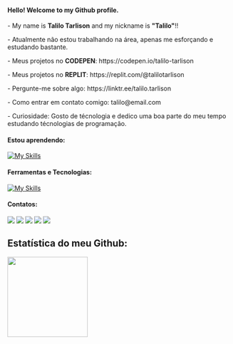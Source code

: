 #### Hello! Welcome to my Github profile.

<div align="left"> 
    <p>- My name is <b>Talilo Tarlison</b> and my nickname is <b>"Talilo"</b>!!</p> 
    <p>- Atualmente não estou trabalhando na área, apenas me esforçando e estudando bastante.</p> 
    <p>- Meus projetos no <b>CODEPEN</b>: https://codepen.io/talilo-tarlison</p>
    <p>- Meus projetos no <b>REPLIT</b>: https://replit.com/@talilotarlison</p>
    <p>- Pergunte-me sobre algo: https://linktr.ee/talilo.tarlison</p> 
    <p>- Como entrar em contato comigo: talilo@email.com</p> 
    <p>- Curiosidade: Gosto de técnologia e dedico uma boa parte do meu tempo estudando técnologias de programação.</p> 
</div>

#### Estou aprendendo:
[![My Skills](https://skillicons.dev/icons?i=html,css,js,php,bootstrap,jquery,react,nodejs,python)](https://skillicons.dev)

#### Ferramentas e Tecnologias:
[![My Skills](https://skillicons.dev/icons?i=github,linux,git,codepen,discord,figma,netlify,replit)](https://skillicons.dev)

#### Contatos:

<div>
    <a href="https://www.youtube.com/seu-canal-youtube-aqui" target="_blank"><img src="https://img.shields.io/badge/YouTube-FF0000?style=for-the-badge&logo=youtube&logoColor=white" target="_blank"></a>
    <a href="https://instagram.com/seu-usuário-instagram-aqui" target="_blank"><img src="https://img.shields.io/badge/-Instagram-%23E4405F?style=for-the-badge&logo=instagram&logoColor=white" target="_blank"></a>
    <a href="https://www.twitch.tv/seu-usuário-aqui" target="_blank"><img src="https://img.shields.io/badge/Twitch-9146FF?style=for-the-badge&logo=twitch&logoColor=white" target="_blank"></a>
    <a href = "mailto:contato@seu-usuário-aqui"><img src="https://img.shields.io/badge/Gmail-D14836?style=for-the-badge&logo=gmail&logoColor=white" target="_blank"></a>
    <a href="https://www.linkedin.com/in/seu-usuário-linkedln-aqui" target="_blank"><img src="https://img.shields.io/badge/-LinkedIn-%230077B5?style=for-the-badge&logo=linkedin&logoColor=white" target="_blank"></a>   
</div>

## Estatística do meu Github:

<div>
    <a href="https://github.com/seu-usuário-aqui">
    <img height="180em" src="https://github-readme-stats.vercel.app/api/top-langs/?username=talilotarlison&layout=compact&langs_count=7&theme=dracula"/>
</div>

